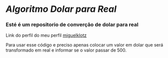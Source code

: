 # ***Algoritmo Dolar para Real***
### Esté é um repositorio de converção de dolar para real

Link do perfil do meu perfil [miguelklotz](https://github.com/miguelklotz)

Para usar esse código e preciso apenas colocar um valor em dolar que será transformado em real e informar se o valor passar de 500.


